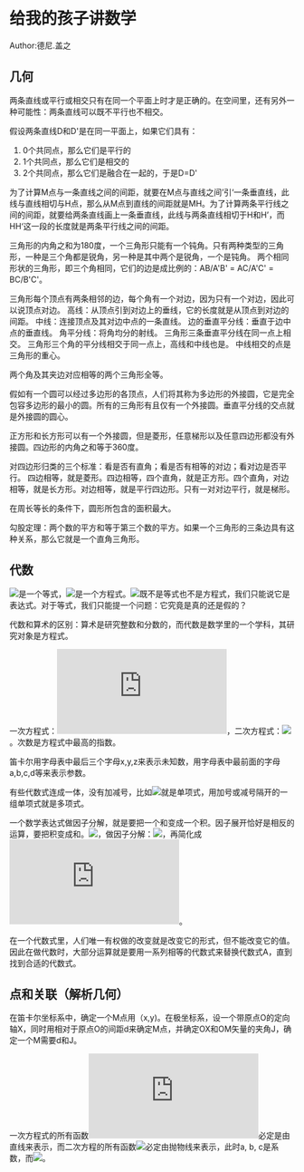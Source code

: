# 给我的孩子讲数学
Author:德尼.盖之
## 几何
两条直线或平行或相交只有在同一个平面上时才是正确的。在空间里，还有另外一种可能性：两条直线可以既不平行也不相交。

假设两条直线D和D'是在同一平面上，如果它们具有：
1) 0个共同点，那么它们是平行的
2) 1个共同点，那么它们是相交的
3) 2个共同点，那么它们是融合在一起的，于是D=D'


为了计算M点与一条直线之间的间距，就要在M点与直线之间’引‘一条垂直线，此线与直线相切与H点，那么从M点到直线的间距就是MH。为了计算两条平行线之间的间距，就要给两条直线画上一条垂直线，此线与两条直线相切于H和H’，而HH‘这一段的长度就是两条平行线之间的间距。

三角形的内角之和为180度，一个三角形只能有一个钝角。只有两种类型的三角形，一种是三个角都是锐角，另一种是其中两个是锐角，一个是钝角。
两个相同形状的三角形，即三个角相同，它们的边是成比例的：AB/A'B' = AC/A'C' = BC/B'C'。

三角形每个顶点有两条相邻的边，每个角有一个对边，因为只有一个对边，因此可以说顶点对边。
高线：从顶点引到对边上的垂线，它的长度就是从顶点到对边的间距。
中线：连接顶点及其对边中点的一条直线。
边的垂直平分线：垂直于边中点的垂直线。
角平分线：将角均分的射线。
三角形三条垂直平分线在同一点上相交。
三角形三个角的平分线相交于同一点上，高线和中线也是。
中线相交的点是三角形的重心。

两个角及其夹边对应相等的两个三角形全等。

假如有一个圆可以经过多边形的各顶点，人们将其称为多边形的外接圆，它是完全包容多边形的最小的圆。所有的三角形有且仅有一个外接圆。垂直平分线的交点就是外接圆的圆心。

正方形和长方形可以有一个外接圆，但是菱形，任意梯形以及任意四边形都没有外接圆。四边形的内角之和等于360度。

对四边形归类的三个标准：看是否有直角；看是否有相等的对边；看对边是否平行。
四边相等，就是菱形。四边相等，四个直角，就是正方形。四个直角，对边相等，就是长方形。对边相等，就是平行四边形。只有一对对边平行，就是梯形。

在周长等长的条件下，圆形所包含的面积最大。

勾股定理：两个数的平方和等于第三个数的平方。如果一个三角形的三条边具有这种关系，那么它就是一个直角三角形。

## 代数
![](http://latex.codecogs.com/png.latex?\frac{75}{3}=25)是一个等式，![](http://latex.codecogs.com/png.latex?\frac{75}{3}-x=0)是一个方程式。![](http://latex.codecogs.com/png.latex?\frac{75}{3}-25)既不是等式也不是方程式，我们只能说它是表达式。对于等式，我们只能提一个问题：它究竟是真的还是假的？

代数和算术的区别：算术是研究整数和分数的，而代数是数学里的一个学科，其研究对象是方程式。

一次方程式：![](http://latex.codecogs.com/png.latex?ax+b=c)，二次方程式：![](http://latex.codecogs.com/png.latex?ax^{2}+bx+c=d)。次数是方程式中最高的指数。

笛卡尔用字母表中最后三个字母x,y,z来表示未知数，用字母表中最前面的字母a,b,c,d等来表示参数。

有些代数式连成一体，没有加减号，比如![](http://latex.codecogs.com/png.latex?3xy^{2})就是单项式，用加号或减号隔开的一组单项式就是多项式。

一个数学表达式做因子分解，就是要把一个和变成一个积。因子展开恰好是相反的运算，要把积变成和。![](http://latex.codecogs.com/png.latex?a\times{b}=b^{2}+b\times{c})，做因子分解：![](http://latex.codecogs.com/png.latex?a\times{b}=b\times{(b+c)})，再简化成![](http://latex.codecogs.com/png.latex?a=b+c)。

在一个代数式里，人们唯一有权做的改变就是改变它的形式，但不能改变它的值。因此在做代数时，大部分运算就是要用一系列相等的代数式来替换代数式A，直到找到合适的代数式。

## 点和关联（解析几何）
在笛卡尔坐标系中，确定一个M点用（x,y)。在极坐标系，设一个带原点O的定向轴X，同时用相对于原点O的间距d来确定M点，并确定OX和OM矢量的夹角J，确定一个M需要d和J。

一次方程式的所有函数![](http://latex.codecogs.com/png.latex?f(x)=ax+b)必定是由直线来表示，而二次方程的所有函数![](http://latex.codecogs.com/png.latex?y=ax^{2}+bx+c)必定由抛物线来表示，此时a, b, c是系数，而![](http://latex.codecogs.com/png.latex?a\neq0)。


